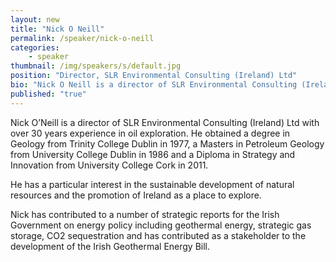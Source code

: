 ```yaml
---
layout: new
title: "Nick O Neill"
permalink: /speaker/nick-o-neill
categories: 
    - speaker
thumbnail: /img/speakers/s/default.jpg
position: "Director, SLR Environmental Consulting (Ireland) Ltd"
bio: "Nick O Neill is a director of SLR Environmental Consulting (Ireland) Ltd with over 30 years experience in oil exploration. He obtained a degree in Geology from Trinity College Dublin in 1977, a Masters in Petroleum Geology from University College Dublin in 1986 and a Diploma in Strategy and Innovation from University College Cork in 2011."
published: "true"
---
```


Nick O’Neill is a director of SLR Environmental Consulting (Ireland) Ltd with over 30 years experience in oil exploration. He obtained a degree in Geology from Trinity College Dublin in 1977, a Masters in Petroleum Geology from University College Dublin in 1986 and a Diploma in Strategy and Innovation from University College Cork in 2011.

He has a particular interest in the sustainable development of natural resources and the promotion of Ireland as a place to explore. 

Nick has contributed to a number of strategic reports for the Irish Government on energy policy including geothermal energy, strategic gas storage, CO2 sequestration and has contributed as a stakeholder to the development of the Irish Geothermal Energy Bill.